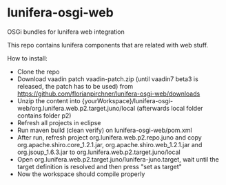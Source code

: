 lunifera-osgi-web
=================

OSGi bundles for lunifera web integration



This repo contains lunifera components that are related with web stuff.

How to install:
* Clone the repo
* Download vaadin patch vaadin-patch.zip (until vaadin7 beta3 is released, the patch has to be used) from https://github.com/florianpirchner/lunifera-osgi-web/downloads
* Unzip the content into {yourWorkspace}/lunifera-osgi-web/org.lunifera.web.p2.target.juno/local (afterwards local folder contains folder p2)
* Refresh all projects in eclipse
* Run maven build (clean verify) on lunifera-osgi-web/pom.xml
* After run, refresh project org.lunifera.web.p2.repo.juno and copy org.apache.shiro.core_1.2.1.jar, org.apache.shiro.web_1.2.1.jar and org.jsoup_1.6.3.jar to org.lunifera.web.p2.target.juno/local
* Open org.lunifera.web.p2.target.juno/lunifera-juno.target, wait until the target definition is resolved and then press "set as target"
* Now the workspace should compile properly
